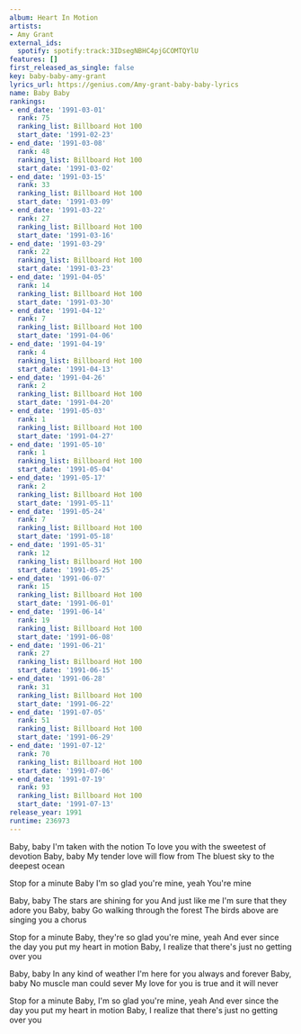 ```yaml
---
album: Heart In Motion
artists:
- Amy Grant
external_ids:
  spotify: spotify:track:3IDsegNBHC4pjGCOMTQYlU
features: []
first_released_as_single: false
key: baby-baby-amy-grant
lyrics_url: https://genius.com/Amy-grant-baby-baby-lyrics
name: Baby Baby
rankings:
- end_date: '1991-03-01'
  rank: 75
  ranking_list: Billboard Hot 100
  start_date: '1991-02-23'
- end_date: '1991-03-08'
  rank: 48
  ranking_list: Billboard Hot 100
  start_date: '1991-03-02'
- end_date: '1991-03-15'
  rank: 33
  ranking_list: Billboard Hot 100
  start_date: '1991-03-09'
- end_date: '1991-03-22'
  rank: 27
  ranking_list: Billboard Hot 100
  start_date: '1991-03-16'
- end_date: '1991-03-29'
  rank: 22
  ranking_list: Billboard Hot 100
  start_date: '1991-03-23'
- end_date: '1991-04-05'
  rank: 14
  ranking_list: Billboard Hot 100
  start_date: '1991-03-30'
- end_date: '1991-04-12'
  rank: 7
  ranking_list: Billboard Hot 100
  start_date: '1991-04-06'
- end_date: '1991-04-19'
  rank: 4
  ranking_list: Billboard Hot 100
  start_date: '1991-04-13'
- end_date: '1991-04-26'
  rank: 2
  ranking_list: Billboard Hot 100
  start_date: '1991-04-20'
- end_date: '1991-05-03'
  rank: 1
  ranking_list: Billboard Hot 100
  start_date: '1991-04-27'
- end_date: '1991-05-10'
  rank: 1
  ranking_list: Billboard Hot 100
  start_date: '1991-05-04'
- end_date: '1991-05-17'
  rank: 2
  ranking_list: Billboard Hot 100
  start_date: '1991-05-11'
- end_date: '1991-05-24'
  rank: 7
  ranking_list: Billboard Hot 100
  start_date: '1991-05-18'
- end_date: '1991-05-31'
  rank: 12
  ranking_list: Billboard Hot 100
  start_date: '1991-05-25'
- end_date: '1991-06-07'
  rank: 15
  ranking_list: Billboard Hot 100
  start_date: '1991-06-01'
- end_date: '1991-06-14'
  rank: 19
  ranking_list: Billboard Hot 100
  start_date: '1991-06-08'
- end_date: '1991-06-21'
  rank: 27
  ranking_list: Billboard Hot 100
  start_date: '1991-06-15'
- end_date: '1991-06-28'
  rank: 31
  ranking_list: Billboard Hot 100
  start_date: '1991-06-22'
- end_date: '1991-07-05'
  rank: 51
  ranking_list: Billboard Hot 100
  start_date: '1991-06-29'
- end_date: '1991-07-12'
  rank: 70
  ranking_list: Billboard Hot 100
  start_date: '1991-07-06'
- end_date: '1991-07-19'
  rank: 93
  ranking_list: Billboard Hot 100
  start_date: '1991-07-13'
release_year: 1991
runtime: 236973
---
```

Baby, baby
I'm taken with the notion
To love you with the sweetest of devotion
Baby, baby
My tender love will flow from
The bluest sky to the deepest ocean


Stop for a minute
Baby I'm so glad you're mine, yeah
You're mine


Baby, baby
The stars are shining for you
And just like me I'm sure that they adore you
Baby, baby
Go walking through the forest
The birds above are singing you a chorus


Stop for a minute
Baby, they're so glad you're mine, yeah
And ever since the day you put my heart in motion
Baby, I realize that there's just no getting over you


Baby, baby
In any kind of weather
I'm here for you always and forever
Baby, baby
No muscle man could sever
My love for you is true and it will never


Stop for a minute
Baby, I'm so glad you're mine, yeah
And ever since the day you put my heart in motion
Baby, I realize that there's just no getting over you
